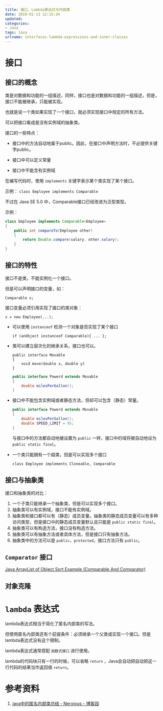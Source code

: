 ```yaml
---
title: 接口、Lambda表达式与内部类
date: 2019-01-13 12:15:34
updated:
categories:
- Java
tags: Java
urlname: interfaces-lambda-expressions-and-inner-classes
---
```


# 接口

## 接口的概念

类是对数据和功能的一组描述，同样，接口也是对数据和功能的一组描述，但是，接口不能被继承，只能被实现。

也就是说一个类如果实现了一个接口，就必须实现接口中规定的所有方法。

可以把接口看成是没有实例域的抽象类。

接口的一些特点：

- 接口中的方法自动地属于public。因此，在接口中声明方法时，不必提供关键字public。

- 接口中可以定义常量
- 接口中不能含有实例域

在编写代码时，使用 `implements` 关键字表示某个类实现了某个接口。

示例： `class Employee implements Comparable`

不过在 Java SE 5.0 中，Comparable接口已经改进为泛型类型。

示例：

```java
class Employee implements Comparable<Employee>
{
    public int compareTo(Employee other)
    {
        return Double.compare(salary, other.salary);
    }
}
```

## 接口的特性

接口不是类，不能实例化一个接口。

但是可以声明接口的变量，如：

```
Comparable x;
```

接口变量必须引用实现了接口的类对象：

```
x = new Employee(...);
```

- 可以使用 `instanceof` 检测一个对象是否实现了某个接口

  ```
  if (anObject instanceof Comparable){ ... };
  ```

- 类可以建立层次化的继承关系，接口也可以。

  ```
  public interface Movable
  {
      void move(double x, double y)
  }
  ```

  ```java
  public interface Powerd extends Movable
  {
      double milesPerGallon();
  }
  ```

- 接口中不能包含实例域或者静态方法，但却可以包含（静态）常量。

  ```java
  public interface Powerd extends Movable
  {
      double milesPerGallon();
      double SPEED_LIMIT = 95;
  }
  ```

  与接口中的方法都自动地被设置为 `public` 一样，接口中的域将被自动地设为 `public static final`。

- 一个类只能拥有一个超类，但是可以实现多个接口

  ```
  class Employee implements Cloneable, Comparable
  ```

## 接口与抽象类

接口和抽象类的对比：

1. 一个子类只能继承一个抽象类，但是可以实现多个接口。
2. 抽象类可以有实例域，接口不能有实例域。
3. 抽象类和接口都可以有（静态）成员变量。抽象类的静态成员变量可以有多种访问类型，但是接口中的静态成员变量默认且只能是 `public static final`。
4. 抽象类可以有构造方法，接口没有构造方法。
5. 抽象类可以有抽象方法或者具体方法，但是接口只有抽象方法。
6. 抽象类中的方法可以是 `public`、`protected`，接口方法只有 `public`。

## `Comparator` 接口

[Java ArrayList of Object Sort Example (Comparable And Comparator)](https://beginnersbook.com/2013/12/java-arraylist-of-object-sort-example-comparable-and-comparator/)

## 对象克隆

# `lambda` 表达式

lambda表达式相当于简化了匿名内部类的写法。

但使用匿名内部类还有个前提条件：必须继承一个父类或实现一个接口。但是lambda表达式没有这个限制。

lambda表达式通常搭配 `函数式接口` 进行使用。

lambda的代码块只有一行的时候，可以省略 `return` ，Java会自动把自动把这一行代码的结果当作返回值 `return`。

# 参考资料

1. [java中的匿名内部类总结 - Nerxious  - 博客园](https://www.cnblogs.com/nerxious/archive/2013/01/25/2876489.html)